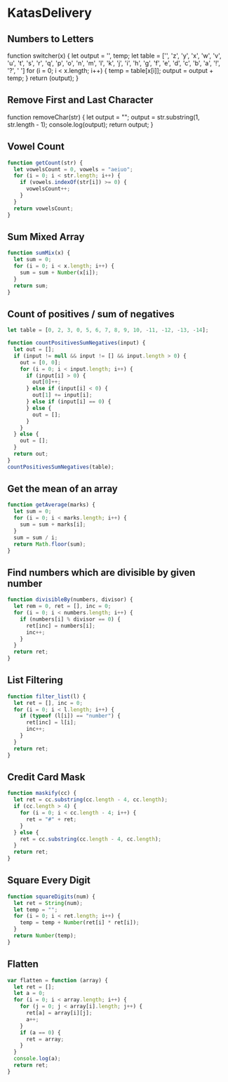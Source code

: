 # KatasDelivery

## Numbers to Letters
function switcher(x) {
  let output = '', temp;
  let table = ['', 'z', 'y', 'x', 'w', 'v', 'u', 't', 's', 'r', 'q', 'p', 'o', 'n', 'm', 'l', 'k', 'j', 'i', 'h', 'g', 'f', 'e', 'd', 'c', 'b', 'a', '!', '?', ' ']
  for (i = 0; i < x.length; i++) {
    temp = table[x[i]];
    output = output + temp;
  }
  return (output);
}

## Remove First and Last Character
function removeChar(str) {
  let output = "";
  output = str.substring(1, str.length - 1);
  console.log(output);
  return output;
}

## Vowel Count

```javascript 
function getCount(str) {
  let vowelsCount = 0, vowels = "aeiuo";
  for (i = 0; i < str.length; i++) {
    if (vowels.indexOf(str[i]) >= 0) {
      vowelsCount++;
    }
  }
  return vowelsCount;
}
```

## Sum Mixed Array
```javascript 
function sumMix(x) {
  let sum = 0;
  for (i = 0; i < x.length; i++) {
    sum = sum + Number(x[i]);
  }
  return sum;
}
```

## Count of positives / sum of negatives

```javascript 
let table = [0, 2, 3, 0, 5, 6, 7, 8, 9, 10, -11, -12, -13, -14];

function countPositivesSumNegatives(input) {
  let out = [];
  if (input != null && input != [] && input.length > 0) {
    out = [0, 0];
    for (i = 0; i < input.length; i++) {
      if (input[i] > 0) {
        out[0]++;
      } else if (input[i] < 0) {
        out[1] += input[i];
      } else if (input[i] == 0) {
      } else {
        out = [];
      }
    }
  } else {
    out = [];
  }
  return out;
}
countPositivesSumNegatives(table);
```

## Get the mean of an array
```javascript 
function getAverage(marks) {
  let sum = 0;
  for (i = 0; i < marks.length; i++) {
    sum = sum + marks[i];
  }
  sum = sum / i;
  return Math.floor(sum);
}
```

## Find numbers which are divisible by given number
```javascript 
function divisibleBy(numbers, divisor) {
  let rem = 0, ret = [], inc = 0;
  for (i = 0; i < numbers.length; i++) {
    if (numbers[i] % divisor == 0) {
      ret[inc] = numbers[i];
      inc++;
    }
  }
  return ret;
}
```

## List Filtering
```javascript 
function filter_list(l) {
  let ret = [], inc = 0;
  for (i = 0; i < l.length; i++) {
    if (typeof (l[i]) == "number") {
      ret[inc] = l[i];
      inc++;
    }
  }
  return ret;
}
```

## Credit Card Mask
```javascript 
function maskify(cc) {
  let ret = cc.substring(cc.length - 4, cc.length);
  if (cc.length > 4) {
    for (i = 0; i < cc.length - 4; i++) {
      ret = "#" + ret;
    }
  } else {
    ret = cc.substring(cc.length - 4, cc.length);
  }
  return ret;
}
```

## Square Every Digit
```javascript 
function squareDigits(num) {
  let ret = String(num);
  let temp = "";
  for (i = 0; i < ret.length; i++) {
    temp = temp + Number(ret[i] * ret[i]);
  }
  return Number(temp);
}
```

## Flatten
```javascript 
var flatten = function (array) {
  let ret = [];
  let a = 0;
  for (i = 0; i < array.length; i++) {
    for (j = 0; j < array[i].length; j++) {
      ret[a] = array[i][j];
      a++;
    }
    if (a == 0) {
      ret = array;
    }
  }
  console.log(a);
  return ret;
}
```